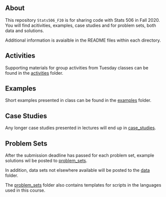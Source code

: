 
## About 

This repository `Stats506_F20` is for sharing code with 
Stats 506 in Fall 2020. You will find acitivities,
examples, case studies and for problem sets, both data and solutions.

Additional information is avaialble in the README files within each
directory.

## Activities

Supporting materials for group activities from Tuesday classes can
be found in the [activities](./activities) folder.

## Examples

Short examples presented in class can be found in the
[examples](./examples) folder.

## Case Studies

Any longer case studies presented in lectures
will end up in [case_studies](./case_studies).

## Problem Sets

After the submission deadline has passed for each problem set,
example solutions wil be posted to [problem_sets](./problem_sets).

In addition, data sets not elsewhere available will be posted to 
the [data](./problem_sets/data) folder.

The [problem_sets](./problem_sets) folder also contains templates
for scripts in the languages used in this course.
